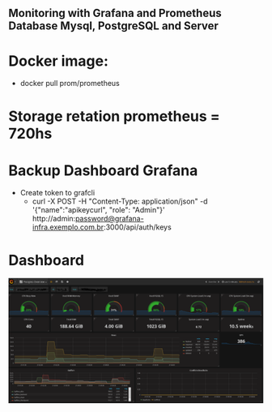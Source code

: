 ## Monitoring with Grafana and Prometheus Database Mysql, PostgreSQL  and Server

# Docker image: 
  - docker pull prom/prometheus

# Storage retation prometheus = 720hs

# Backup Dashboard Grafana
   - Create token to grafcli
      - curl -X POST -H "Content-Type: application/json" -d '{"name":"apikeycurl", "role": "Admin"}' http://admin:password@grafana-infra.exemplo.com.br:3000/api/auth/keys


# Dashboard
![Grafana dash](https://github.com/soutoandre/monitoring/blob/master/pgsql.overview.PNG)
